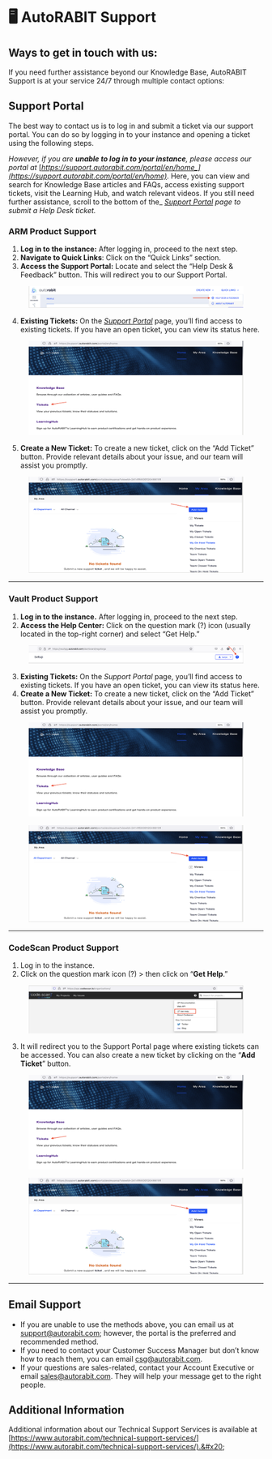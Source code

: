 # 🖥️ AutoRABIT Support

## **Ways to get in touch with us:**

If you need further assistance beyond our Knowledge Base, AutoRABIT Support is at your service 24/7 through multiple contact options:

## Support Portal

The best way to contact us is to log in and submit a ticket via our support portal. You can do so by logging in to your instance and opening a ticket using the following steps.&#x20;

_However, if you are **unable to log in to your instance**, please access our portal at_ [_https://support.autorabit.com/portal/en/home_](https://support.autorabit.com/portal/en/home)_. Here, you can view and search for Knowledge Base articles and FAQs, access existing support tickets, visit the Learning Hub, and watch relevant videos. If you still need further assistance, scroll to the bottom of the_ [_Support Portal_](https://support.autorabit.com/portal/en/home) _page to submit a Help Desk ticket._&#x20;

### ARM Product Support

1. **Log in to the instance:** After logging in, proceed to the next step.
2. **Navigate to Quick Links**: Click on the “Quick Links” section.
3. **Access the Support Portal:** Locate and select the “Help Desk & Feedback” button. This will redirect you to our Support Portal.

<figure><img src="../../.gitbook/assets/image (33) (1) (1) (1) (1) (1) (1) (1) (1).png" alt=""><figcaption></figcaption></figure>

4. **Existing Tickets:** On the [_Support Portal_](https://support.autorabit.com/portal/en/home) page, you’ll find access to existing tickets. If you have an open ticket, you can view its status here.

<figure><img src="../../.gitbook/assets/image (34) (1) (1) (1) (1) (1) (1) (1) (1).png" alt=""><figcaption></figcaption></figure>

5. **Create a New Ticket:** To create a new ticket, click on the “Add Ticket” button. Provide relevant details about your issue, and our team will assist you promptly.&#x20;

<figure><img src="../../.gitbook/assets/image (35) (1) (1) (1) (1) (1) (1) (1) (1).png" alt=""><figcaption></figcaption></figure>

***

### Vault Product Support

1. **Log in to the instance.** After logging in, proceed to the next step.
2. **Access the Help Center:** Click on the question mark (?) icon (usually located in the top-right corner) and select “Get Help.”

<figure><img src="../../.gitbook/assets/image (36) (1) (1) (1) (1) (1) (1) (1) (1).png" alt=""><figcaption></figcaption></figure>

3. **Existing Tickets:** On the _Support Portal_ page, you’ll find access to existing tickets. If you have an open ticket, you can view its status here.
4. **Create a New Ticket:** To create a new ticket, click on the “Add Ticket” button. Provide relevant details about your issue, and our team will assist you promptly.

<figure><img src="../../.gitbook/assets/image (37) (1) (1) (1) (1) (1) (1) (1) (1).png" alt=""><figcaption></figcaption></figure>

<figure><img src="../../.gitbook/assets/image (38) (1) (1) (1) (1) (1) (1) (1) (1).png" alt=""><figcaption></figcaption></figure>

***

### CodeScan Product Support

1. Log in to the instance.
2. Click on the question mark icon (?) > then click on “**Get Help**.”

<figure><img src="../../.gitbook/assets/image (39) (1) (1) (1) (1) (1) (1) (1) (1).png" alt=""><figcaption></figcaption></figure>

3. It will redirect you to the Support Portal page where existing tickets can be accessed. You can also create a new ticket by clicking on the “**Add Ticket**” button.

<figure><img src="../../.gitbook/assets/image (40) (1) (1) (1) (1) (1) (1) (1) (1).png" alt=""><figcaption></figcaption></figure>

<figure><img src="../../.gitbook/assets/image (41) (1) (1) (1) (1) (1) (1) (1) (1).png" alt=""><figcaption></figcaption></figure>

***

## Email Support

* If you are unable to use the methods above, you can email us at support@autorabit.com; however, the portal is the preferred and recommended method.
* If you need to contact your Customer Success Manager but don’t know how to reach them, you can email csg@autorabit.com.
* If your questions are sales-related, contact your Account Executive or email sales@autorabit.com. They will help your message get to the right people.&#x20;

## Additional Information

Additional information about our Technical Support Services is available at [https://www.autorabit.com/technical-support-services/](https://www.autorabit.com/technical-support-services/).&#x20;
